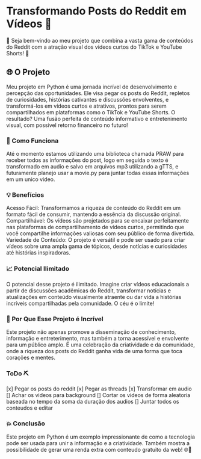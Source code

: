 # Transformando Posts do Reddit em Vídeos 🎥

👋 Seja bem-vindo ao meu projeto que combina a vasta gama de conteúdos do Reddit com a atração visual dos vídeos curtos do TikTok e YouTube Shorts! 🚀

## 🌐 O Projeto

Meu projeto em Python é uma jornada incrível de desenvolvimento e percepção das oportunidades. Ele visa pegar os posts do Reddit, repletos de curiosidades, histórias cativantes e discussões envolventes, e transformá-los em vídeos curtos e atrativos, prontos para serem compartilhados em plataformas como o TikTok e YouTube Shorts. O resultado? Uma fusão perfeita de conteúdo informativo e entretenimento visual, com possivel retorno financeiro no futuro!

### 🔧 Como Funciona

Até o momento estamos utilizando uma biblioteca chamada PRAW para receber todos as informações do post, logo em seguida o texto é transformado em audio e salvo em arquivos mp3 utilizando a gTTS, e futuramente planejo usar a movie.py para juntar todas essas informações em um unico video.

### 💡 Benefícios

Acesso Fácil: Transformamos a riqueza de conteúdo do Reddit em um formato fácil de consumir, mantendo a essência da discussão original.
Compartilhável: Os vídeos são projetados para se encaixar perfeitamente nas plataformas de compartilhamento de vídeos curtos, permitindo que você compartilhe informações valiosas com seu público de forma divertida.
Variedade de Conteúdo: O projeto é versátil e pode ser usado para criar vídeos sobre uma ampla gama de tópicos, desde notícias e curiosidades até histórias inspiradoras.

### 📈 Potencial Ilimitado

O potencial desse projeto é ilimitado. Imagine criar vídeos educacionais a partir de discussões acadêmicas do Reddit, transformar notícias e atualizações em conteúdo visualmente atraente ou dar vida a histórias incríveis compartilhadas pela comunidade. O céu é o limite!

### 🌟 Por Que Esse Projeto é Incrível

Este projeto não apenas promove a disseminação de conhecimento, informação e entreterimento, mas também a torna acessível e envolvente para um público amplo. É uma celebração da criatividade e da comunidade, onde a riqueza dos posts do Reddit ganha vida de uma forma que toca corações e mentes.

### ToDo ⛏
[x] Pegar os posts do reddit
[x] Pegar as threads
[x] Transformar em audio
[] Achar os videos para background
[] Cortar os videos de forma aleatoria baseada no tempo da soma da duração dos audios
[] Juntar todos os conteudos e editar

### 💥 Conclusão

Este projeto em Python é um exemplo impressionante de como a tecnologia pode ser usada para unir a informação e a criatividade. Também mostra a possibilidade de gerar uma renda extra com conteudo gratuito da web! 🌐🎉
